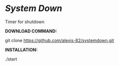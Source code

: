 # *System Down*
Timer for shutdown

**DOWNLOAD COMMAND:** 

git clone https://github.com/alexis-82/systemdown.git

**INSTALLATION:** 

./start

